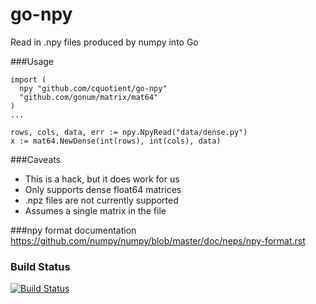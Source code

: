 # go-npy
Read in .npy files produced by numpy into Go

###Usage
```
import (
  npy "github.com/cquotient/go-npy"
  "github.com/gonum/matrix/mat64"
)
...

rows, cols, data, err := npy.NpyRead("data/dense.py")
x := mat64.NewDense(int(rows), int(cols), data)
```

###Caveats
- This is a hack, but it does work for us
- Only supports dense float64 matrices
- .npz files are not currently supported
- Assumes a single matrix in the file

###npy format documentation
https://github.com/numpy/numpy/blob/master/doc/neps/npy-format.rst

### Build Status
[![Build Status](https://travis-ci.org/cquotient/npy.svg?branch=master)](https://travis-ci.org/cquotient/npy)
